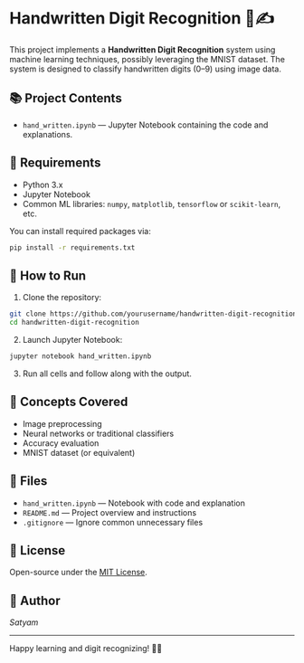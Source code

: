 # Handwritten Digit Recognition 🧠✍️

This project implements a **Handwritten Digit Recognition** system using machine learning techniques, possibly leveraging the MNIST dataset. The system is designed to classify handwritten digits (0–9) using image data.

## 📚 Project Contents

- `hand_written.ipynb` — Jupyter Notebook containing the code and explanations.

## 🧰 Requirements

- Python 3.x
- Jupyter Notebook
- Common ML libraries: `numpy`, `matplotlib`, `tensorflow` or `scikit-learn`, etc.

You can install required packages via:
```bash
pip install -r requirements.txt
```

## 🚀 How to Run

1. Clone the repository:
```bash
git clone https://github.com/yourusername/handwritten-digit-recognition.git
cd handwritten-digit-recognition
```

2. Launch Jupyter Notebook:
```bash
jupyter notebook hand_written.ipynb
```

3. Run all cells and follow along with the output.

## 🧠 Concepts Covered

- Image preprocessing
- Neural networks or traditional classifiers
- Accuracy evaluation
- MNIST dataset (or equivalent)

## 📁 Files

- `hand_written.ipynb` — Notebook with code and explanation
- `README.md` — Project overview and instructions
- `.gitignore` — Ignore common unnecessary files

## 📜 License

Open-source under the [MIT License](LICENSE).

## 👤 Author

*Satyam*

---

Happy learning and digit recognizing! 🔢✨
